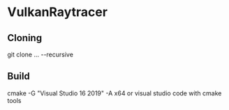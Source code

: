 # VulkanRaytracer

## Cloning
git clone ... --recursive

## Build
cmake -G "Visual Studio 16 2019" -A x64
or
visual studio code with cmake tools
